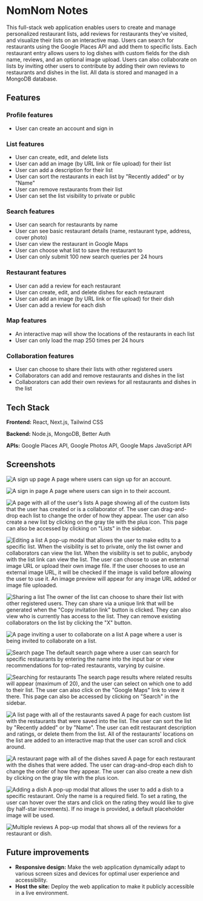 # NomNom Notes

This full-stack web application enables users to create and manage personalized restaurant lists, add reviews for restaurants they've visited, and visualize their lists on an interactive map. Users can search for restaurants using the Google Places API and add them to specific lists. Each restaurant entry allows users to log dishes with custom fields for the dish name, reviews, and an optional image upload. Users can also collaborate on lists by inviting other users to contribute by adding their own reviews to restaurants and dishes in the list. All data is stored and managed in a MongoDB database.

## Features

### Profile features
* User can create an account and sign in

### List features
* User can create, edit, and delete lists
* User can add an image (by URL link or file upload) for their list
* User can add a description for their list
* User can sort the restaurants in each list by "Recently added" or by "Name"
* User can remove restaurants from their list
* User can set the list visibility to private or public

### Search features
* User can search for restaurants by name
* User can see basic restaurant details (name, restaurant type, address, cover photo)
* User can view the restaurant in Google Maps
* User can choose what list to save the restaurant to
* User can only submit 100 new search queries per 24 hours

### Restaurant features
* User can add a review for each restaurant
* User can create, edit, and delete dishes for each restaurant
* User can add an image (by URL link or file upload) for their dish
* User can add a review for each dish

### Map features
* An interactive map will show the locations of the restaurants in each list
* User can only load the map 250 times per 24 hours

### Collaboration features
* User can choose to share their lists with other registered users
* Collaborators can add and remove restaurants and dishes in the list
* Collaborators can add their own reviews for all restaurants and dishes in the list

## Tech Stack

**Frontend:** React, Next.js, Tailwind CSS

**Backend:** Node.js, MongoDB, Better Auth

**APIs:** Google Places API, Google Photos API, Google Maps JavaScript API

## Screenshots
![A sign up page](./images/signup-page.png)
A page where users can sign up for an account.

![A sign in page](./images/signin-page.png)
A page where users can sign in to their account.

![A page with all of the user's lists](./images/lists-page.png)
A page showing all of the custom lists that the user has created or is a collaborator of. The user can drag-and-drop each list to change the order of how they appear. The user can also create a new list by clicking on the gray tile with the plus icon. This page can also be accessed by clicking on "Lists" in the sidebar.

![Editing a list](./images/lists-edit.png)
A pop-up modal that allows the user to make edits to a specific list. When the visibility is set to private, only the list owner and collaborators can view the list. When the visibility is set to public, anybody with the list link can view the list. The user can choose to use an external image URL or upload their own image file. If the user chooses to use an external image URL, it will be checked if the image is valid before allowing the user to use it. An image preview will appear for any image URL added or image file uploaded.

![Sharing a list](./images/lists-share.png)
The owner of the list can choose to share their list with other registered users. They can share via a unique link that will be generated when the "Copy invitation link" button is clicked. They can also view who is currently has access to the list. They can remove existing collaborators on the list by clicking the "X" button.

![A page inviting a user to collaborate on a list](./images/invitation-page.png)
A page where a user is being invited to collaborate on a list. 

![Search page](./images/search-page-default.png)
The default search page where a user can search for specific restaurants by entering the name into the input bar or view recommendations for top-rated restaurants, varying by cuisine.

![Searching for restaurants](./images/search-page-results.png)
The search page results where related results will appear (maximum of 20), and the user can select on which one to add to their list. The user can also click on the "Google Maps" link to view it there. This page can also be accessed by clicking on "Search" in the sidebar.

![A list page with all of the restaurants saved](./images/list-page.png)
A page for each custom list with the restaurants that were saved into the list. The user can sort the list by "Recently added" or by "Name". The user can edit restaurant description and ratings, or delete them from the list. All of the restaurants' locations on the list are added to an interactive map that the user can scroll and click around.

![A restaurant page with all of the dishes saved](./images/restaurant-page.png)
A page for each restaurant with the dishes that were added. The user can drag-and-drop each dish to change the order of how they appear. The user can also create a new dish by clicking on the gray tile with the plus icon.

![Adding a dish](./images/dish-add.png)
A pop-up modal that allows the user to add a dish to a specific restaurant. Only the name is a required field. To set a rating, the user can hover over the stars and click on the rating they would like to give (by half-star increments). If no image is provided, a default placeholder image will be used.

![Multiple reviews](./images/dish-reviews.png)
A pop-up modal that shows all of the reviews for a restaurant or dish.

## Future improvements
* **Responsive design:** Make the web application dynamically adapt to various screen sizes and devices for optimal user experience and accessibility. 
* **Host the site:** Deploy the web application to make it publicly accessible in a live environment.